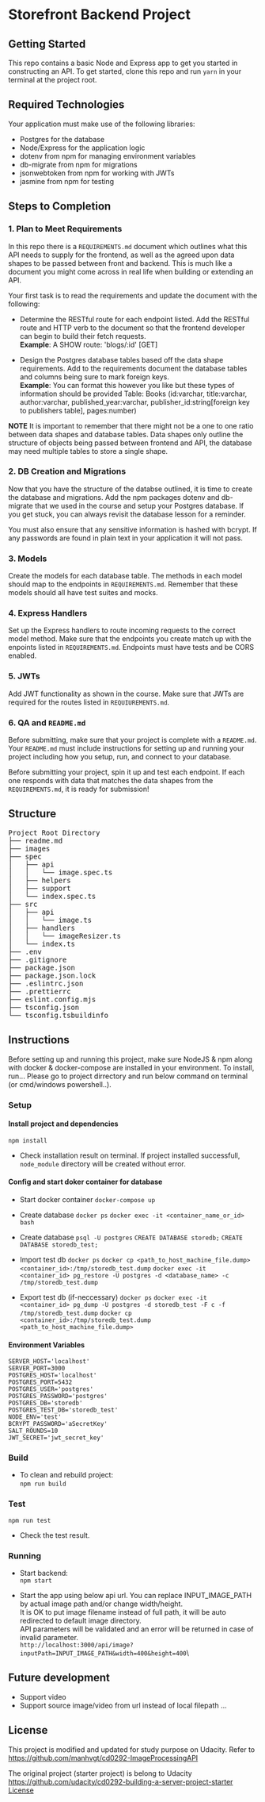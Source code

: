 # Storefront Backend Project

## Getting Started

This repo contains a basic Node and Express app to get you started in constructing an API. To get started, clone this repo and run `yarn` in your terminal at the project root.

## Required Technologies

Your application must make use of the following libraries:

- Postgres for the database
- Node/Express for the application logic
- dotenv from npm for managing environment variables
- db-migrate from npm for migrations
- jsonwebtoken from npm for working with JWTs
- jasmine from npm for testing

## Steps to Completion

### 1. Plan to Meet Requirements

In this repo there is a `REQUIREMENTS.md` document which outlines what this API needs to supply for the frontend, as well as the agreed upon data shapes to be passed between front and backend. This is much like a document you might come across in real life when building or extending an API.

Your first task is to read the requirements and update the document with the following:

- Determine the RESTful route for each endpoint listed. Add the RESTful route and HTTP verb to the document so that the frontend developer can begin to build their fetch requests.  
  **Example**: A SHOW route: 'blogs/:id' [GET]

- Design the Postgres database tables based off the data shape requirements. Add to the requirements document the database tables and columns being sure to mark foreign keys.  
  **Example**: You can format this however you like but these types of information should be provided
  Table: Books (id:varchar, title:varchar, author:varchar, published_year:varchar, publisher_id:string[foreign key to publishers table], pages:number)

**NOTE** It is important to remember that there might not be a one to one ratio between data shapes and database tables. Data shapes only outline the structure of objects being passed between frontend and API, the database may need multiple tables to store a single shape.

### 2. DB Creation and Migrations

Now that you have the structure of the databse outlined, it is time to create the database and migrations. Add the npm packages dotenv and db-migrate that we used in the course and setup your Postgres database. If you get stuck, you can always revisit the database lesson for a reminder.

You must also ensure that any sensitive information is hashed with bcrypt. If any passwords are found in plain text in your application it will not pass.

### 3. Models

Create the models for each database table. The methods in each model should map to the endpoints in `REQUIREMENTS.md`. Remember that these models should all have test suites and mocks.

### 4. Express Handlers

Set up the Express handlers to route incoming requests to the correct model method. Make sure that the endpoints you create match up with the enpoints listed in `REQUIREMENTS.md`. Endpoints must have tests and be CORS enabled.

### 5. JWTs

Add JWT functionality as shown in the course. Make sure that JWTs are required for the routes listed in `REQUIUREMENTS.md`.

### 6. QA and `README.md`

Before submitting, make sure that your project is complete with a `README.md`. Your `README.md` must include instructions for setting up and running your project including how you setup, run, and connect to your database.

Before submitting your project, spin it up and test each endpoint. If each one responds with data that matches the data shapes from the `REQUIREMENTS.md`, it is ready for submission!

## Structure

<pre>
Project Root Directory
├── readme.md
├── images
├── spec
│   ├── api
│   │   └── image.spec.ts
│   ├── helpers
│   ├── support
│   └── index.spec.ts
├── src
│   ├── api
│   │   └── image.ts
│   ├── handlers
│   │   └── imageResizer.ts
│   └── index.ts
├── .env
├── .gitignore
├── package.json
├── package.json.lock
├── .eslintrc.json
├── .prettierrc
├── eslint.config.mjs
├── tsconfig.json
└── tsconfig.tsbuildinfo
</pre>

## Instructions

Before setting up and running this project, make sure NodeJS & npm along with docker & docker-compose are installed in your environment.
To install, run... Please go to project dirrectory and run below command on terminal (or cmd/windows powershell..).

### Setup

#### Install project and dependencies

`npm install`

- Check installation result on terminal. If project installed successfull, `node_module` directory will be created without error.

#### Config and start doker container for database

- Start docker container
  `docker-compose up`

- Create database
  `docker ps`
  `docker exec -it <container_name_or_id> bash`

- Create database 
  `psql -U postgres`
  `CREATE DATABASE storedb;`
  `CREATE DATABASE storedb_test;`

- Import test db
  `docker ps`
  `docker cp <path_to_host_machine_file.dump> <container_id>:/tmp/storedb_test.dump`
  `docker exec -it <container_id> pg_restore -U postgres -d <database_name> -c /tmp/storedb_test.dump`

- Export test db (if-neccessary)
  `docker ps`
  `docker exec -it <container_id> pg_dump -U postgres -d storedb_test -F c -f /tmp/storedb_test.dump`
  `docker cp <container_id>:/tmp/storedb_test.dump <path_to_host_machine_file.dump>`

#### Environment Variables

    SERVER_HOST='localhost'
    SERVER_PORT=3000
    POSTGRES_HOST='localhost'
    POSTGRES_PORT=5432
    POSTGRES_USER='postgres'
    POSTGRES_PASSWORD='postgres'
    POSTGRES_DB='storedb'
    POSTGRES_TEST_DB='storedb_test'
    NODE_ENV='test'
    BCRYPT_PASSWORD='aSecretKey'
    SALT_ROUNDS=10
    JWT_SECRET='jwt_secret_key'

### Build

- To clean and rebuild project:\
  `npm run build`

### Test

`npm run test`

- Check the test result.

### Running

- Start backend:\
  `npm start`

- Start the app using below api url. You can replace INPUT_IMAGE_PATH by actual image path and/or change width/height.\
   It is OK to put image filename instead of full path, it will be auto redirected to default image directory.\
   API parameters will be validated and an error will be returned in case of invalid parameter.\
  `http://localhost:3000/api/image?inputPath=INPUT_IMAGE_PATH&width=400&height=400`\

## Future development

- Support video
- Support source image/video from url instead of local filepath
  ...

## License

This project is modified and updated for study purpose on Udacity.
Refer to https://github.com/manhvgt/cd0292-ImageProcessingAPI

The original project (starter project) is belong to Udacity https://github.com/udacity/cd0292-building-a-server-project-starter
[License](LICENSE.txt)
